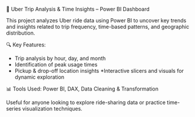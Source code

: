 🚖 Uber Trip Analysis & Time Insights – Power BI Dashboard

This project analyzes Uber ride data using Power BI to uncover key trends and insights related to trip frequency, time-based patterns, and geographic distribution.

🔍 Key Features:
* Trip analysis by hour, day, and month
* Identification of peak usage times
* Pickup & drop-off location insights
*Interactive slicers and visuals for dynamic exploration

📊 Tools Used: Power BI, DAX, Data Cleaning & Transformation

Useful for anyone looking to explore ride-sharing data or practice time-series visualization techniques.
